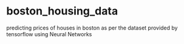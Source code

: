 # boston_housing_data
predicting prices of houses in boston as per the dataset provided by tensorflow using Neural Networks
